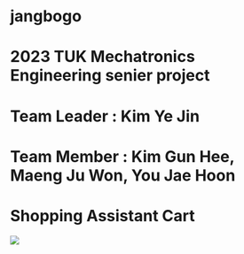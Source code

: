 # jangbogo
# 2023 TUK Mechatronics Engineering senier project
# Team Leader : Kim Ye Jin
# Team Member : Kim Gun Hee, Maeng Ju Won, You Jae Hoon

# Shopping Assistant Cart


<img src="https://img.shields.io/badge/Python-3776AB?style=flat-square&logo=python&logoColor=white"/>
